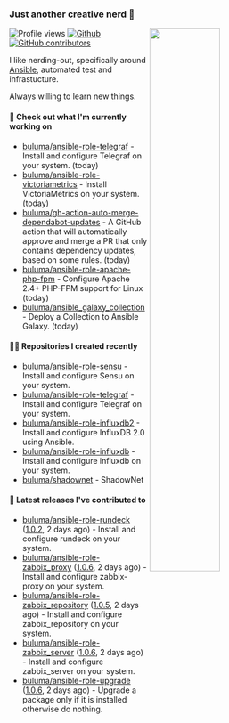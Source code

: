 ### Just another creative nerd 👋


![Profile views](https://gpvc.arturio.dev/buluma) <a href="https://gitstats.me/buluma">
  <img align="right" src="https://github-readme-stats.vercel.app/api?username=buluma&theme=gotham&show_icons=true" width="50%"/>
</a>
[![Github](https://img.shields.io/badge/-buluma-black?style=flat&labelColor=black&logo=github&logoColor=white&include_all_commits=true&count_private=true)](https://gitstats.me/buluma)
[![GitHub contributors](https://img.shields.io/github/contributors/buluma/badges.svg)](https://GitHub.com/buluma/badges/graphs/contributors/)

I like nerding-out, specifically around [Ansible](https://github.com/ansible/ansible), automated test and infrastucture.

Always willing to learn new things.

#### 👷 Check out what I'm currently working on

- [buluma/ansible-role-telegraf](https://github.com/buluma/ansible-role-telegraf) - Install and configure Telegraf on your system. (today)
- [buluma/ansible-role-victoriametrics](https://github.com/buluma/ansible-role-victoriametrics) - Install VictoriaMetrics on your system. (today)
- [buluma/gh-action-auto-merge-dependabot-updates](https://github.com/buluma/gh-action-auto-merge-dependabot-updates) - A GitHub action that will automatically approve and merge a PR that only contains dependency updates, based on some rules. (today)
- [buluma/ansible-role-apache-php-fpm](https://github.com/buluma/ansible-role-apache-php-fpm) - Configure Apache 2.4&#43; PHP-FPM support for Linux (today)
- [buluma/ansible_galaxy_collection](https://github.com/buluma/ansible_galaxy_collection) - Deploy a Collection to Ansible Galaxy. (today)

#### 👨‍💻 Repositories I created recently

- [buluma/ansible-role-sensu](https://github.com/buluma/ansible-role-sensu) - Install and configure Sensu on your system.
- [buluma/ansible-role-telegraf](https://github.com/buluma/ansible-role-telegraf) - Install and configure Telegraf on your system.
- [buluma/ansible-role-influxdb2](https://github.com/buluma/ansible-role-influxdb2) - Install and configure InfluxDB 2.0 using Ansible.
- [buluma/ansible-role-influxdb](https://github.com/buluma/ansible-role-influxdb) - Install and configure influxdb on your system.
- [buluma/shadownet](https://github.com/buluma/shadownet) - ShadowNet

#### 🚀 Latest releases I've contributed to

- [buluma/ansible-role-rundeck](https://github.com/buluma/ansible-role-rundeck) ([1.0.2](https://github.com/buluma/ansible-role-rundeck/releases/tag/1.0.2), 2 days ago) - Install and configure rundeck on your system.
- [buluma/ansible-role-zabbix_proxy](https://github.com/buluma/ansible-role-zabbix_proxy) ([1.0.6](https://github.com/buluma/ansible-role-zabbix_proxy/releases/tag/1.0.6), 2 days ago) - Install and configure zabbix-proxy on your system.
- [buluma/ansible-role-zabbix_repository](https://github.com/buluma/ansible-role-zabbix_repository) ([1.0.5](https://github.com/buluma/ansible-role-zabbix_repository/releases/tag/1.0.5), 2 days ago) - Install and configure zabbix_repository on your system.
- [buluma/ansible-role-zabbix_server](https://github.com/buluma/ansible-role-zabbix_server) ([1.0.6](https://github.com/buluma/ansible-role-zabbix_server/releases/tag/1.0.6), 2 days ago) - Install and configure zabbix_server on your system.
- [buluma/ansible-role-upgrade](https://github.com/buluma/ansible-role-upgrade) ([1.0.6](https://github.com/buluma/ansible-role-upgrade/releases/tag/1.0.6), 2 days ago) - Upgrade a package only if it is installed otherwise do nothing.


